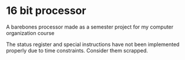 # 16 bit processor
 A barebones processor made as a semester project for my computer organization course



The status register and special instructions have not been implemented properly due to time constraints. Consider them scrapped.